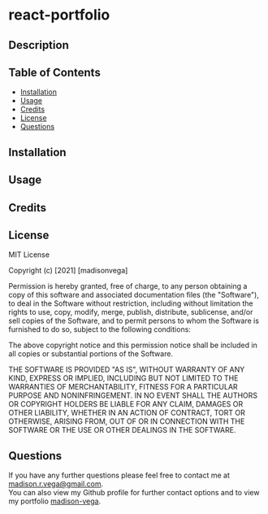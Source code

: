 # react-portfolio

## Description


## Table of Contents

- [Installation](#installation)
- [Usage](#usage)
- [Credits](#credits)
- [License](#license)
- [Questions](#questions)

## Installation


## Usage


## Credits

## License

MIT License

Copyright (c) [2021] [madisonvega]

Permission is hereby granted, free of charge, to any person obtaining a copy
of this software and associated documentation files (the "Software"), to deal
in the Software without restriction, including without limitation the rights
to use, copy, modify, merge, publish, distribute, sublicense, and/or sell
copies of the Software, and to permit persons to whom the Software is
furnished to do so, subject to the following conditions:

The above copyright notice and this permission notice shall be included in all
copies or substantial portions of the Software.

THE SOFTWARE IS PROVIDED "AS IS", WITHOUT WARRANTY OF ANY KIND, EXPRESS OR
IMPLIED, INCLUDING BUT NOT LIMITED TO THE WARRANTIES OF MERCHANTABILITY,
FITNESS FOR A PARTICULAR PURPOSE AND NONINFRINGEMENT. IN NO EVENT SHALL THE
AUTHORS OR COPYRIGHT HOLDERS BE LIABLE FOR ANY CLAIM, DAMAGES OR OTHER
LIABILITY, WHETHER IN AN ACTION OF CONTRACT, TORT OR OTHERWISE, ARISING FROM,
OUT OF OR IN CONNECTION WITH THE SOFTWARE OR THE USE OR OTHER DEALINGS IN THE
SOFTWARE.

## Questions

If you have any further questions please feel free to contact me at madison.r.vega@gmail.com.  
You can also view my Github profile for further contact options and to view my portfolio
[madison-vega](https://github.com/madison-vega).
